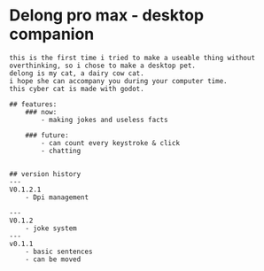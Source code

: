 
# Delong pro max - desktop companion
	this is the first time i tried to make a useable thing without overthinking, so i chose to make a desktop pet.
	delong is my cat, a dairy cow cat.
	i hope she can accompany you during your computer time.
	this cyber cat is made with godot.
	
	## features:
		### now:
			- making jokes and useless facts
		
		### future:
			- can count every keystroke & click 
			- chatting


	## version history
	---
	V0.1.2.1
		- Dpi management
		
	---
	V0.1.2
		- joke system
	---
	v0.1.1
		- basic sentences 
		- can be moved
